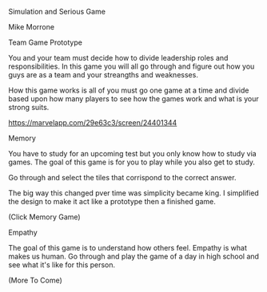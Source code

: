 Simulation and Serious Game

Mike Morrone

Team Game Prototype

You and your team must decide how to divide leadership roles and responsibilities.  In this game you will all go through and figure out how you guys are as a team and your streangths and weaknesses.  

How this game works is all of you must go one game at a time and divide based upon how many players to see how the games work and what is your strong suits.

https://marvelapp.com/29e63c3/screen/24401344

Memory

You have to study for an upcoming test but you only know how to study via games.  The goal of this game is for you to play while you also get to study.

Go through and select the tiles that corrispond to the correct answer.

The big way this changed pver time was simplicity became king.  I simplified the design to make it act like a prototype then a finished game.

(Click Memory Game) 

Empathy

The goal of this game is to understand how others feel.  Empathy is what makes us human.  Go through and play the game of a day in high school and see what it's like for this person.

(More To Come)
